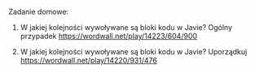 Zadanie domowe:
1. W jakiej kolejności wywoływane są bloki kodu w Javie? Ogólny przypadek
https://wordwall.net/play/14223/604/900

2. W jakiej kolejności wywoływane są bloki kodu w Javie? Uporządkuj
https://wordwall.net/play/14220/931/476